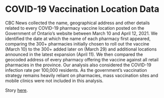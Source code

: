 # COVID-19 Vaccination Location Data
CBC News collected the name, geographical address and other details related to every COVID-19 pharmacy vaccine location posted on the Government of Ontario’s website between March 10 and April 12, 2021. We identified the date at which the name of each pharmacy first appeared, comparing the 300+ pharmacies initially chosen to roll out the vaccine (March 10) to the 300+ added later on (March 29) and additional locations announced in the latest expansion (April 11). We then compared the geocoded address of every pharmacy offering the vaccine against all retail pharmacies in the province. Our analysis also considered the COVID-19 infection rate per 100,000 residents. As the government’s vaccination strategy remains heavily reliant on pharmacies, mass vaccination sites and mobile clinics were not included in this analysis.

Story [here]().
